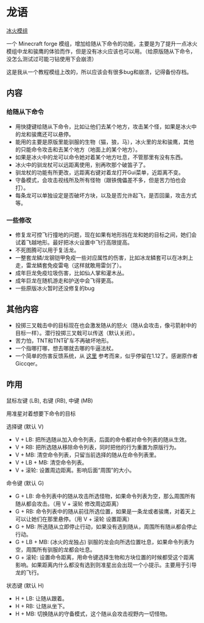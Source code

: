 龙语
=============

[冰火模组](https://github.com/AlexModGuy/Ice_and_Fire)

一个 Minecraft forge 模组，增加给随从下命令的功能，主要是为了提升一点冰火模组中龙和骏鹰的体验而作，但是没有冰火应该也可以用。（给原版随从下命令，没怎么测试过可能刁钻使用下会崩溃）

这是我从一个教程模组上改的，所以应该会有很多bug和崩溃，记得备份存档。

内容
--------

### 给随从下命令
- 用快捷键给随从下命令，比如让他们去某个地方，攻击某个怪，如果是冰火中的龙和骏鹰还可以悬停。
- 能用的主要是原版里能驯服的生物（猫，狼，马），冰火里的龙和骏鹰，其他的只能命令攻击和去某个地方（地面上的某个地方）。
- 如果是冰火中的龙可以命令她对着某个地方吐息，不管那里有没有东西。
- 冰火中的驯龙杖可以远距离使用，别再吹那个破笛子了。
- 驯龙杖的功能有所更改，远距离右键对着龙打开Gui菜单，近距离不变。
- 守备模式，会攻击视线所及所有怪物（跟铁傀儡差不多，但是苦力怕也会打）。
- 每条龙可以单独设定是否破坏方块，以及是否允许起飞，是否回巢，攻击方式等。

### 一些修改
- 修复龙可控飞行撞地的问题，现在如果有地形挡在龙和她的目标之间，她们会试着飞越地形。最好把冰火设置中飞行高限提高。
- 不死图腾可以用于复活龙。
- 一整套龙鳞/龙钢铠甲免疫一些对应属性的伤害，比如冰龙鳞套可以在冰刺上走，雷龙鳞套免疫雷电（这样就敢用雷剑了）。
- 成年巨龙免疫垃圾伤害，比如仙人掌和灌木丛。
- 成年巨龙在随机游走和护送中会飞得更高。
- 一些原版冰火暂时还没修复的bug

其他内容
-----------

- 投掷三叉戟击中的目标现在也会激发随从的怒火（随从会攻击，像弓箭射中的目标一样）。潜行投掷三叉戟可以传送（默认关闭）。
- 苦力怕，TNT和TNT矿车不再破坏地形。
- 一个指哪打哪，想去哪就去哪的牛逼法杖。
- 一个简单的伤害反馈系统，从 [这里](https://www.mcbbs.net/forum.php?mod=viewthread&tid=795249) 参考而来，似乎停留在1.12了。感谢原作者Giccqer。

咋用
----------

鼠标左键 (LB), 右键 (RB), 中键 (MB)

用准星对着想要下命令的目标

选择键 (默认 V)
- V + LB: 把所选随从加入命令列表，后面的命令都对命令列表的随从生效。
- V + RB: 把所选随从移除命令列表，同时把他的行为重置为原版行为。
- V + MB: 清空命令列表，只留当前选择的随从在命令列表里。
- V + LB + MB: 清空命令列表。
- V + 滚轮: 设置周边距离。影响后面“周围”的大小。

命令键 (默认 G)
- G + LB: 命令列表中的随从攻击所选怪物，如果命令列表为空，那么周围所有随从都会攻击。（用 V + 滚轮 修改周边距离）
- G + RB: 命令列表中的随从前往所选位置，如果是一条龙或者骏鹰，对着天上可以让她们在那里悬停。（用 V + 滚轮 设置距离）
- G + MB: 所选随从立即停止行动，如果没有选到随从，周围所有随从都会停止行动。
- G + LB + MB: (冰火的龙独占) 驯服的龙会向所选位置吐息，如果命令列表为空，周围所有驯服的龙都会吐息。
- G + 滚轮: 设置命令距离，用命令键选择生物和方块位置的时候都受这个距离影响。如果距离内什么都没有选到则准星出会出现一个小提示。主要用于引导龙的飞行。

状态键 (默认 H)
- H + LB: 让随从跟着。
- H + RB: 让随从坐下。
- H + MB: 切换随从的守备模式，这个随从会攻击视野内一切怪物。
